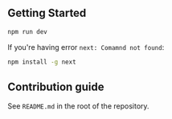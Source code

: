 ## Getting Started


```bash
npm run dev
```

If you're having error `next: Comamnd not found`:

```bash
npm install -g next
```

## Contribution guide

See `README.md` in the root of the repository.
